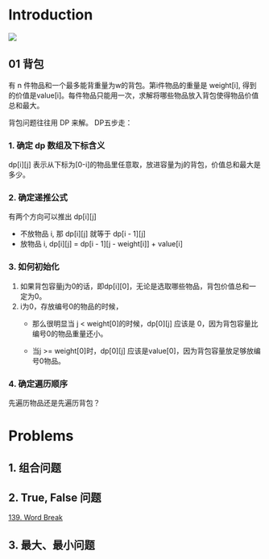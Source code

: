 
# Introduction
![](https://img-blog.csdnimg.cn/20210117171307407.png)
## 01 背包
有 n 件物品和一个最多能背重量为w的背包。第i件物品的重量是 weight[i], 得到的价值是value[i]。每件物品只能用一次，求解将哪些物品放入背包使得物品价值总和最大。

背包问题往往用 DP 来解。
DP五步走：

### 1. 确定 dp 数组及下标含义

dp[i][j] 表示从下标为[0-i]的物品里任意取，放进容量为j的背包，价值总和最大是多少。
### 2. 确定递推公式
有两个方向可以推出 dp[i][j]
- 不放物品 i, 那 dp[i][j] 就等于 dp[i - 1][j]
- 放物品 i, dp[i][j] = dp[i - 1][j - weight[i]] + value[i]

### 3. 如何初始化
1. 如果背包容量j为0的话，即dp[i][0]，无论是选取哪些物品，背包价值总和一定为0。
2. i为0，存放编号0的物品的时候，
    - 那么很明显当 j < weight[0]的时候，dp[0][j] 应该是 0，因为背包容量比编号0的物品重量还小。

    - 当j >= weight[0]时，dp[0][j] 应该是value[0]，因为背包容量放足够放编号0物品。

### 4. 确定遍历顺序
先遍历物品还是先遍历背包？
# Problems
## 1. 组合问题
## 2. True, False 问题
[139. Word Break](https://leetcode.com/problems/word-break/)<br>
## 3. 最大、最小问题